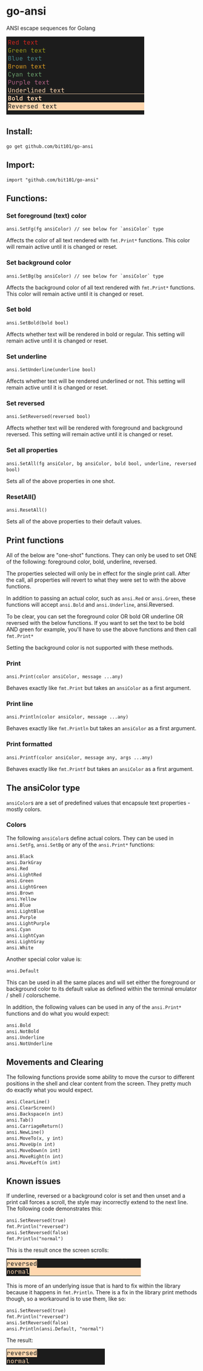 # go-ansi
ANSI escape sequences for Golang

![demo image](images/demo.png)

## Install:

```
go get github.com/bit101/go-ansi
```

## Import:

```
import "github.com/bit101/go-ansi"
```

## Functions:

### Set foreground (text) color

```
ansi.SetFg(fg ansiColor) // see below for `ansiColor` type
```

Affects the color of all text rendered with `fmt.Print*` functions. This color will remain active until it is changed or reset.

### Set background color

```
ansi.SetBg(bg ansiColor) // see below for `ansiColor` type
```

Affects the background color of all text rendered with `fmt.Print*` functions. This color will remain active until it is changed or reset.

### Set bold

```
ansi.SetBold(bold bool)
```

Affects whether text will be rendered in bold or regular. This setting will remain active until it is changed or reset.

### Set underline

```
ansi.SetUnderline(underline bool)
```

Affects whether text will be rendered underlined or not. This setting will remain active until it is changed or reset.

### Set reversed

```
ansi.SetReversed(reversed bool)
```

Affects whether text will be rendered with foreground and background reversed. This setting will remain active until it is changed or reset.

### Set all properties

```
ansi.SetAll(fg ansiColor, bg ansiColor, bold bool, underline, reversed bool)
```

Sets all of the above properties in one shot.

### ResetAll()

```
ansi.ResetAll()
```

Sets all of the above properties to their default values.

## Print functions

All of the below are "one-shot" functions. They can only be used to set ONE of the following: foreground color, bold, underline, reversed.

The properties selected will only be in effect for the single print call. After the call, all properties will revert to what they were set to with the above functions.

In addition to passing an actual color, such as `ansi.Red` or `ansi.Green`, these functions will accept `ansi.Bold` and `ansi.Underline`, ansi.Reversed.

To be clear, you can set the foreground color OR bold OR underline OR reversed with the below functions. If you want to set the text to be bold AND green for example, you'll have to use the above functions and then call `fmt.Print*`

Setting the background color is not supported with these methods.

### Print

```
ansi.Print(color ansiColor, message ...any)
```

Behaves exactly like `fmt.Print` but takes an `ansiColor` as a first argument.

### Print line

```
ansi.Println(color ansiColor, message ...any)
```

Behaves exactly like `fmt.Println` but takes an `ansiColor` as a first argument.

### Print formatted

```
ansi.Printf(color ansiColor, message any, args ...any)
```

Behaves exactly like `fmt.Printf` but takes an `ansiColor` as a first argument.

## The ansiColor type

`ansiColor`s are a set of predefined values that encapsule text properties - mostly colors.

### Colors

The following `ansiColor`s define actual colors. They can be used in `ansi.SetFg`, `ansi.SetBg` or any of the `ansi.Print*` functions:

```
ansi.Black
ansi.DarkGray
ansi.Red
ansi.LightRed
ansi.Green
ansi.LightGreen
ansi.Brown
ansi.Yellow
ansi.Blue
ansi.LightBlue
ansi.Purple
ansi.LightPurple
ansi.Cyan
ansi.LightCyan
ansi.LightGray
ansi.White
```

Another special color value is:

```
ansi.Default
```

This can be used in all the same places and will set either the foreground or background color to its default value as defined within the terminal emulator / shell / colorscheme.

In addition, the following values can be used in any of the `ansi.Print*` functions and do what you would expect:

```
ansi.Bold
ansi.NotBold
ansi.Underline
ansi.NotUnderline
```

## Movements and Clearing

The following functions provide some ability to move the cursor to different positions in the shell and clear content from the screen. They pretty much do exactly what you would expect.

```
ansi.ClearLine()
ansi.ClearScreen()
ansi.Backspace(n int)
ansi.Tab()
ansi.CarriageReturn()
ansi.NewLine()
ansi.MoveTo(x, y int)
ansi.MoveUp(n int)
ansi.MoveDown(n int)
ansi.MoveRight(n int)
ansi.MoveLeft(n int)
```

## Known issues

If underline, reversed or a background color is set and then unset and a print call forces a scroll, the style may incorrectly extend to the next line. The following code demonstrates this:

```
ansi.SetReversed(true)
fmt.Println("reversed")
ansi.SetReversed(false)
fmt.Println("normal")
```

This is the result once the screen scrolls:

![image issue](images/reversedissue.png)

This is more of an underlying issue that is hard to fix within the library because it happens in `fmt.Println`. There is a fix in the library print methods though, so a workaround is to use them, like so:

```
ansi.SetReversed(true)
fmt.Println("reversed")
ansi.SetReversed(false)
ansi.Println(ansi.Default, "normal")
```

The result:

![image fixed](images/reversedfixed.png)
